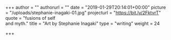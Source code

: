 +++
author = ""
authorurl = ""
date = "2019-01-29T20:14:01+00:00"
picture = "/uploads/stephanie-inagaki-01.jpg"
projecturl = "https://bit.ly/2FktvrT"
quote = "fusions of self <br/> and myth."
title = "Art by Stephanie Inagaki"
type = "writing"
weight = 24

+++
